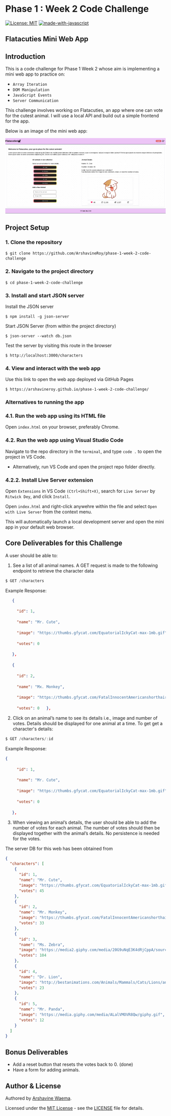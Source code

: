 # Phase 1 : Week 2 Code Challenge

[![License: MIT](https://img.shields.io/badge/License-MIT-yellow.svg)](https://opensource.org/licenses/MIT)
[![made-with-javascript](https://img.shields.io/badge/Made%20with-JavaScript-1f425f.svg)](https://www.javascript.com)

## Flatacuties Mini Web App

## Introduction

This is a code challenge for Phase 1 Week 2 whose aim is implementing a mini web app to practice on:

- `Array Iteration`
- `DOM Manipulation`
- `JavaScript Events`
- `Server Communication`

This challenge involves working on Flatacuties, an app where one can vote for the cutest animal. I will use a local API and build out a simple frontend for the app.

Below is an image of the mini web app:

![Flatacuties Screen Grab](resources/flatacuties-grab.png)

## Project Setup

### 1. Clone the repository
```
$ git clone https://github.com/ArshavineRoy/phase-1-week-2-code-challenge
```

### 2. Navigate to the project directory
```
$ cd phase-1-week-2-code-challenge
```

### 3. Install and start JSON server

Install the JSON server

```
$ npm install -g json-server
```
Start JSON Server (from within the project directory)

```
$ json-server --watch db.json
```

Test the server by visiting this route in the browser

```
$ http://localhost:3000/characters
```

### 4. View and interact with the web app

Use this link to open the web app deployed via GitHub Pages

```
$ https://arshavineroy.github.io/phase-1-week-2-code-challenge/
```

### Alternatives to running the app
### 4.1. Run the web app using its HTML file

Open `index.html` on your browser, preferably Chrome.

### 4.2. Run the web app using Visual Studio Code

Navigate to the repo directory in the `terminal`, and type `code .` to open the project in VS Code.

- Alternatively, run VS Code and open the project repo folder directly.

### 4.2.2. Install Live Server extension

Open `Extensions` in VS Code `(Ctrl+Shift+X)`, search for `Live Server` by `Ritwick Dey`, and click `Install`.

Open `index.html` and right-click anywehre within the file and select `Open with Live Server` from the context menu.

This will automatically launch a local development server and open the mini app in your default web browser.


## Core Deliverables for this Challenge
A user should be able to:

1. See a list of all animal names. A GET request is made to the following endpoint to retrieve the character data
```js
$ GET /characters
```

Example Response:

```json
   {

     "id": 1,

     "name": "Mr. Cute",

     "image": "https://thumbs.gfycat.com/EquatorialIckyCat-max-1mb.gif",

     "votes": 0

   },

   {

     "id": 2,

     "name": "Mx. Monkey",

     "image": "https://thumbs.gfycat.com/FatalInnocentAmericanshorthair-max-1mb.gif",

     "votes": 0   },
```

2. Click on an animal’s name to see its details i.e., image and number of votes. Details should be displayed for one animal at a time. To get get a character's details:

```js
$ GET /characters/:id
```
Example Response:

```json
{

     "id": 1,

     "name": "Mr. Cute",

     "image": "https://thumbs.gfycat.com/EquatorialIckyCat-max-1mb.gif",

     "votes": 0

   },
```

3. When viewing an animal’s details, the user should be able to add the number of votes for each animal. The number of votes should then be displayed together with the animal’s details. No persistence is needed for the votes.

The server DB for this web has been obtained from

```json
{
  "characters": [
    {
      "id": 1,
      "name": "Mr. Cute",
      "image": "https://thumbs.gfycat.com/EquatorialIckyCat-max-1mb.gif",
      "votes": 45
    },
    {
      "id": 2,
      "name": "Mr. Monkey",
      "image": "https://thumbs.gfycat.com/FatalInnocentAmericanshorthair-max-1mb.gif",
      "votes": 33
    },
    {
      "id": 3,
      "name": "Ms. Zebra",
      "image": "https://media2.giphy.com/media/20G9uNqE3K4dRjCppA/source.gif",
      "votes": 104
    },
    {
      "id": 4,
      "name": "Dr. Lion",
      "image": "http://bestanimations.com/Animals/Mammals/Cats/Lions/animated-lion-gif-11.gif",
      "votes": 23
    },
    {
      "id": 5,
      "name": "Mr. Panda",
      "image": "https://media.giphy.com/media/ALalVMOVR8Qw/giphy.gif",
      "votes": 12
    }
  ]
}
```

## Bonus Deliverables

- Add a reset button that resets the votes back to 0. (done)
- Have a form for adding animals.

## Author & License

Authored by [Arshavine Waema](https://github.com/ArshavineRoy).

Licensed under the [MIT License](LICENSE) - see the [LICENSE](LICENSE) file for details.
